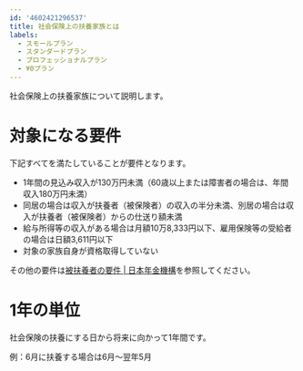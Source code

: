 ```yaml
---
id: '4602421296537'
title: 社会保険上の扶養家族とは
labels:
  - スモールプラン
  - スタンダードプラン
  - プロフェッショナルプラン
  - ¥0プラン
---
```

社会保険上の扶養家族について説明します。

# 対象になる要件

下記すべてを満たしていることが要件となります。

- 1年間の見込み収入が130万円未満（60歳以上または障害者の場合は、年間収入180万円未満）
- 同居の場合は収入が扶養者（被保険者）の収入の半分未満、別居の場合は収入が扶養者（被保険者）からの仕送り額未満
- 給与所得等の収入がある場合は月額10万8,333円以下、雇用保険等の受給者の場合は日額3,611円以下
- 対象の家族自身が資格取得していない

その他の要件は[被扶養者の要件 | 日本年金機構](https://www.nenkin.go.jp/service/kounen/tekiyo/hihokensha1/20141202.html)を参照してください。

# 1年の単位

社会保険の扶養にする日から将来に向かって1年間です。

例：6月に扶養する場合は6月〜翌年5月
